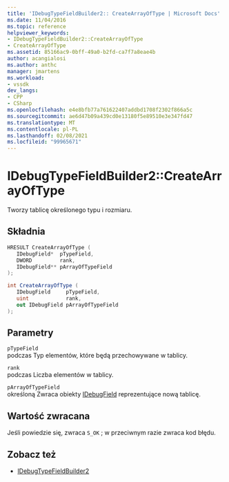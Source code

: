 ```yaml
---
title: 'IDebugTypeFieldBuilder2:: CreateArrayOfType | Microsoft Docs'
ms.date: 11/04/2016
ms.topic: reference
helpviewer_keywords:
- IDebugTypeFieldBuilder2::CreateArrayOfType
- CreateArrayOfType
ms.assetid: 85166ac9-0bff-49a0-b2fd-ca7f7a8eae4b
author: acangialosi
ms.author: anthc
manager: jmartens
ms.workload:
- vssdk
dev_langs:
- CPP
- CSharp
ms.openlocfilehash: e4e8bfb77a761622407addbd1708f2302f866a5c
ms.sourcegitcommit: ae6d47b09a439cd0e13180f5e89510e3e347fd47
ms.translationtype: MT
ms.contentlocale: pl-PL
ms.lasthandoff: 02/08/2021
ms.locfileid: "99965671"
---
```

# <a name="idebugtypefieldbuilder2createarrayoftype"></a>IDebugTypeFieldBuilder2::CreateArrayOfType
Tworzy tablicę określonego typu i rozmiaru.

## <a name="syntax"></a>Składnia

```cpp
HRESULT CreateArrayOfType (
   IDebugField*  pTypeField,
   DWORD         rank,
   IDebugField** pArrayOfTypeField
);
```

```csharp
int CreateArrayOfType (
   IDebugField     pTypeField,
   uint            rank,
   out IDebugField pArrayOfTypeField
);
```

## <a name="parameters"></a>Parametry
`pTypeField`\
podczas Typ elementów, które będą przechowywane w tablicy.

`rank`\
podczas Liczba elementów w tablicy.

`pArrayOfTypeField`\
określoną Zwraca obiekty [IDebugField](../../../extensibility/debugger/reference/idebugfield.md) reprezentujące nową tablicę.

## <a name="return-value"></a>Wartość zwracana
 Jeśli powiedzie się, zwraca `S_OK` ; w przeciwnym razie zwraca kod błędu.

## <a name="see-also"></a>Zobacz też
- [IDebugTypeFieldBuilder2](../../../extensibility/debugger/reference/idebugtypefieldbuilder2.md)
